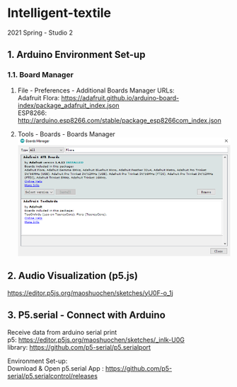 # Intelligent-textile
2021 Spring - Studio 2

## 1. Arduino Environment Set-up
### 1.1. Board Manager
1. File - Preferences - Additional Boards Manager URLs:  
Adafruit Flora: https://adafruit.github.io/arduino-board-index/package_adafruit_index.json  
ESP8266: http://arduino.esp8266.com/stable/package_esp8266com_index.json

2. Tools - Boards - Boards Manager  
![board manager](Assets/image-20210602222607239.png)

## 2. Audio Visualization (p5.js)
https://editor.p5js.org/maoshuochen/sketches/yU0F-o_1j

## 3. P5.serial - Connect with Arduino
Receive data from arduino serial print  
p5: https://editor.p5js.org/maoshuochen/sketches/_inlk-U0G  
library: https://github.com/p5-serial/p5.serialport  

Environment Set-up:  
Download & Open p5.serial App : https://github.com/p5-serial/p5.serialcontrol/releases
